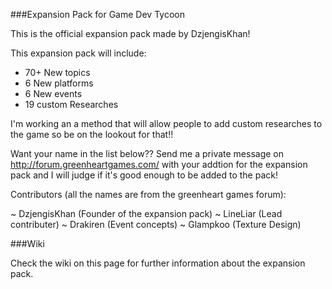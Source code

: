 ###Expansion Pack for Game Dev Tycoon

This is the official expansion pack made by DzjengisKhan!

This expansion pack will include:
  - 70+ New topics
  - 6 New platforms
  - 6 New events
  - 19 custom Researches 

I'm working an a method that will allow people to add custom researches to the game so be on the lookout for that!!

Want your name in the list below?? Send me a private message on http://forum.greenheartgames.com/
with your addtion for the expansion pack and I will judge if it's good enough to be added to the pack!

Contributors (all the names are from the greenheart games forum):

  ~ DzjengisKhan (Founder of the expansion pack)
  ~ LineLiar (Lead contributer)
  ~ Drakiren (Event concepts)
  ~ Glampkoo (Texture Design)


###Wiki

Check the wiki on this page for further information about the expansion pack.
